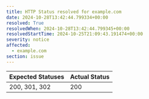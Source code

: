 ```yaml
---
title: HTTP Status resolved for example.com
date: 2024-10-28T13:42:44.799334+00:00
resolved: True
resolvedWhen: 2024-10-28T13:42:44.799345+00:00
resolvedStartTime: 2024-10-25T21:09:43.191474+00:00
severity: notice
affected:
  - example.com
section: issue
---
```


| Expected Statuses | Actual Status  |
|-------------------|----------------|
| 200, 301, 302 | 200 |
